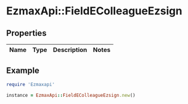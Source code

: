 # EzmaxApi::FieldEColleagueEzsign

## Properties

| Name | Type | Description | Notes |
| ---- | ---- | ----------- | ----- |

## Example

```ruby
require 'Ezmaxapi'

instance = EzmaxApi::FieldEColleagueEzsign.new()
```

